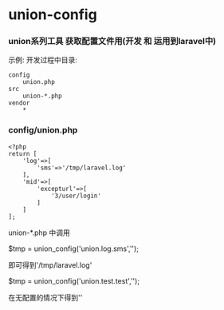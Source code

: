 # union-config

### union系列工具 获取配置文件用(开发 和 运用到laravel中)
示例:
开发过程中目录:
```
config
    union.php
src
    union-*.php
vendor
    *
```
### config/union.php
````
<?php
return [
    'log'=>[
        'sms'=>'/tmp/laravel.log'
    ],
    'mid'=>[
        'excepturl'=>[
            '3/user/login'
        ]
    ]
];
````
union-*.php 中调用

 $tmp = union_config('union.log.sms','');

 即可得到'/tmp/laravel.log'

 $tmp = union_config('union.test.test','');

在无配置的情况下得到''